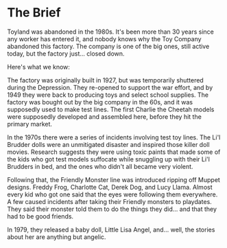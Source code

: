 # The Brief

Toyland was abandoned in the 1980s. It's been more than 30 years since any worker has entered it, and nobody knows why the Toy Company abandoned this factory. The company is one of the big ones, still active today, but the factory just... closed down.

Here's what we know:

The factory was originally built in 1927, but was temporarily shuttered during the Depression. They re-opened to support the war effort, and by 1949 they were back to producing toys and select school supplies. The factory was bought out by the big company in the 60s, and it was supposedly used to make test lines. The first Charlie the Cheetah models were supposedly developed and assembled here, before they hit the primary market.

In the 1970s there were a series of incidents involving test toy lines. The Li'l Brudder dolls were an unmitigated disaster and inspired those killer doll movies. Research suggests they were using toxic paints that made some of the kids who got test models suffocate while snuggling up with their Li'l Brudders in bed, and the ones who didn't all became very violent.

Following that, the Friendly Monster line was introduced ripping off Muppet designs. Freddy Frog, Charlotte Cat, Derek Dog, and Lucy Llama. Almost every kid who got one said that the eyes were following them everywhere. A few caused incidents after taking their Friendly monsters to playdates. They said their monster told them to do the things they did... and that they had to be good friends.

In 1979, they released a baby doll, Little Lisa Angel, and... well, the stories about her are anything but angelic. 